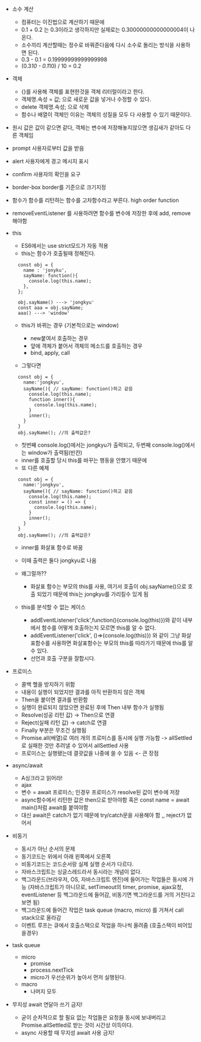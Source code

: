 - 소수 계산

  - 컴퓨터는 이진법으로 계산하기 때문에
  - 0.1 + 0.2 는 0.3이라고 생각하지만 실제로는 0.30000000000000004이 나온다.
  - 소수끼리 계산할때는 정수로 바꿔준다음에 다시 소수로 돌리는 방식을 사용하면 된다.
  - 0.3 - 0.1 = 0.19999999999999998
  - (0.3*10 - 0.1*10) / 10 = 0.2

- 객체

  - {}를 사용해 객체를 표현한것을 객체 리터럴이라고 한다.
  - 객체명.속성 = 값; 으로 새로운 값을 넣거나 수정할 수 있다.
  - delete 객체명.속성; 으로 삭제
  - 함수나 배열이 객체인 이유는 객체의 성질을 모두 다 사용할 수 있기 때문이다.

- 원시 값은 값이 같으면 같다, 객체는 변수에 저장해놓지않으면 생김새가 같아도 다른 객체임

- prompt 사용자로부터 값을 받음
- alert 사용자에게 경고 메시지 표시
- confirm 사용자의 확인을 요구

- border-box border를 기준으로 크기지정
- 함수가 함수를 리턴하는 함수를 고차함수라고 부른다. high order function
- removeEventListener 를 사용하려면 함수를 변수에 저장한 후에 add, remove해야함

- this

  - ES6에서는 use strict모드가 자동 적용
  - this는 함수가 호출될때 정해진다.

  ```
    const obj = {
      name : 'jonyku',
      sayName: function(){
        console.log(this.name);
      },
    };

    obj.sayName() ---> 'jongkyu'
    const aaa = obj.sayName;
    aaa() ---> 'window'
  ```

  - this가 바뀌는 경우 (기본적으로는 window)

    - new붙여서 호출하는 경우
    - 앞에 객체가 붙어서 객체의 메소드를 호출하는 경우
    - bind, apply, call

  - 그렇다면

  ```
    const obj = {
      name:'jongkyu',
      sayName(){ // sayName: function()하고 같음
        console.log(this.name);
        function inner(){
          console.log(this.name);
        }
        inner();
      }
    }
    obj.sayName(); //의 출력값은?
  ```

  - 첫번째 console.log()에서는 jongkyu가 출력되고, 두번째 console.log()에서는 window가 출력됨(빈칸)
  - inner를 호출할 당시 this를 바꾸는 행동을 안했기 때문에
  - 또 다른 예제

  ```
    const obj = {
      name:'jongkyu',
      sayName(){ // sayName: function()하고 같음
        console.log(this.name);
        const inner = () => {
          console.log(this.name);
        }
        inner();
      }
    }
    obj.sayName(); //의 출력값은?
  ```

  - inner를 화살표 함수로 바꿈
  - 이때 출력은 둘다 jongkyu로 나옴
  - 왜그럴까??

    - 화살표 함수는 부모의 this를 사용, 여기서 호출이 obj.sayName()으로 호출 되었기 때문에 this는 jongkyu를 가리킬수 있게 됨

  - this를 분석할 수 없는 케이스
    - addEventListener('click',function(){console.log(this)})와 같이 내부에서 함수를 어떻게 호출하는지 모르면 this를 알 수 없다.
    - addEventListener('click', ()=>{console.log(this)}) 와 같이 그냥 화살표함수를 사용하면 화살표함수는 부모의 this를 따라가기 때문에 this를 알 수 있다.
    - 선언과 호출 구분을 잘합시다.

- 프로미스

  - 콜백 헬을 방지하기 위함
  - 내용이 실행이 되었지만 결과를 아직 반환하지 않은 객체
  - Then을 붙이면 결과를 반환함
  - 실행이 완료되지 않았으면 완료된 후에 Then 내부 함수가 실행됨
  - Resolve(성공 리턴 값) -> Then으로 연결
  - Reject(실패 리턴 값) -> catch로 연결
  - Finally 부분은 무조건 실행됨
  - Promise.all(배열)로 여러 개의 프로미스를 동시에 실행 가능함 -> allSettled로 실패한 것만 추려낼 수 있어서 allSettled 사용
  - 프로미스는 실행됐는데 결괏값을 나중에 쓸 수 있음 <- 큰 장점

- async/await

  - A싱크라고 읽어라!
  - ajax
  - 변수 = await 프로미스; 인경우 프로미스가 resolve된 값이 변수에 저장
  - async함수에서 리턴한 값은 then으로 받아야함 혹은 const name = await main()처럼 await를 붙여야함
  - 대신 await은 catch가 없기 때문에 try/catch문을 사용해야 함 ,, reject가 없어서

- 비동기

  - 동시가 아닌 순서의 문제
  - 동기코드는 위에서 아래 왼쪽에서 오른쪽
  - 비동기코드는 코드순서랑 실제 실행 순서가 다르다.
  - 자바스크립트는 싱글스레드라서 동시라는 개념이 없다.
  - 백그라운드(브라우저, OS, 자바스크립트 엔진)에 들어가는 작업들은 동시에 가능 (자바스크립트가 아니므로, setTimeout의 timer, promise, ajax요청, eventListener 등 백그라운드에 들어감, 비동기면 백그라운드를 거의 거친다고 보면 됨)
  - 백그라운드에 들어간 작업은 task queue (macro, micro) 를 거쳐서 call stack으로 올라감
  - 이벤트 루프는 큐에서 호출스택으로 작업을 하나씩 올려줌 (호출스택이 비어있을경우)

- task queue

  - micro
    - promise
    - process.nextTick
    - micro가 우선순위가 높아서 먼저 실행된다.
  - macro
    - 나머지 모두

- 무지성 await 연달아 쓰기 금지!
  - 굳이 순차적으로 할 필요 없는 작업들은 요청을 동시에 보내버리고 Promise.allSettled로 받는 것이 시간상 이득이다.
  - async 사용할 때 무지성 await 사용 금지!
